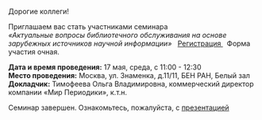 <p>
    Дорогие коллеги!
</p>
<ar>Приглашаем вас стать участниками семинара
<br>
<i> «Актуальные вопросы библиотечного обслуживания на основе зарубежных источников научной информации» </i> &nbsp; <a href="https://docs.google.com/forms/d/e/1FAIpQLSfc7IVEhltnoYJCM03g_-HCalOVtusB6QfHF5REWOA9j8AyoQ/viewform" title="до 16 мая включительно">
  Регистрация </a> &nbsp; Форма участия очная.
</p>

<p>
<b>Дата  и время проведения:</b> 17 мая, среда, с 11:00 - 12:30
<br>
<b>Место проведения:</b> Москва, ул. Знаменка, д.11/11, БЕН РАН, Белый зал
<br>
<b> Докладчик:</b> Тимофеева Ольга Владимировна, коммерческий директор компании «Мир Периодики», к.т.н.
</p>
Семинар завершен. Ознакомьтесь, пожалуйста, с <a href="http://chglib.icp.ac.ru/more/Timofeeva O_V_2023_05_17.ppt"> презентацией </a>
